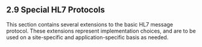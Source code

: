 ## 2.9 Special HL7 Protocols

This section contains several extensions to the basic HL7 message protocol. These extensions represent implementation choices, and are to be used on a site-specific and application-specific basis as needed.
